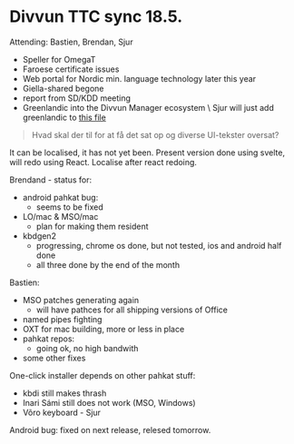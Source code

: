 # Divvun TTC sync 18.5.

Attending: Bastien, Brendan, Sjur

- Speller for OmegaT
- Faroese certificate issues
- Web portal for Nordic min. language technology later this year
- Giella-shared begone
- report from SD/KDD meeting
- Greenlandic into the Divvun Manager ecosystem \\
  Sjur will just add greenlandic to [this file](https://github.com/divvun/pahkat-web-ui/blob/master/public/regions.json)

> Hvad skal der til for at få det sat op og diverse UI-tekster oversat?

It can be localised, it has not yet been. Present version done using svelte, will redo using React. Localise after react redoing.

Brendand - status for:
- android pahkat bug:
    - seems to be fixed
- LO/mac & MSO/mac
    - plan for making them resident
- kbdgen2
    - progressing, chrome os done, but not tested, ios and android half done
    - all three done by the end of the month

Bastien:
- MSO patches generating again
    - will have pathces for all shipping versions of Office
- named pipes fighting
- OXT for mac building, more or less in place
- pahkat repos:
    - going ok, no high bandwith
- some other fixes

One-click installer depends on other pahkat stuff:
- kbdi still makes thrash
- Inari Sámi still does not work (MSO, Windows)
- Võro keyboard - Sjur

Android bug: fixed on next release, relesed tomorrow.
